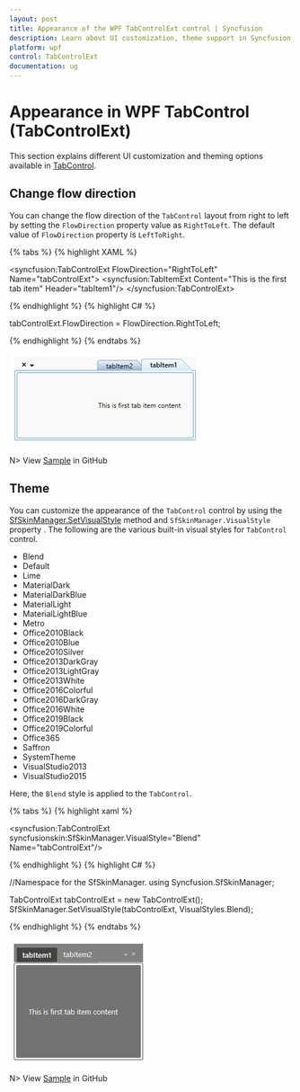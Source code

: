 ```yaml
---
layout: post
title: Appearance of the WPF TabControlExt control | Syncfusion
description: Learn about UI customization, theme support in Syncfusion WPF TabControlExt control and more details about the control features.
platform: wpf
control: TabControlExt
documentation: ug
---
```


# Appearance in WPF TabControl (TabControlExt)

This section explains different UI customization and theming options available in [TabControl](https://help.syncfusion.com/cr/wpf/Syncfusion.Windows.Tools.Controls.TabControlExt.html).

## Change flow direction

You can change the flow direction of the `TabControl` layout from right to left by setting the `FlowDirection` property value as `RightToLeft`. The default value of `FlowDirection` property is `LeftToRight`.

{% tabs %}
{% highlight XAML %}

<syncfusion:TabControlExt FlowDirection="RightToLeft"
                          Name="tabControlExt">
    <syncfusion:TabItemExt Content="This is the first tab item"
                           Header="tabItem1"/>
</syncfusion:TabControlExt>

{% endhighlight %}
{% highlight C# %}

tabControlExt.FlowDirection = FlowDirection.RightToLeft;

{% endhighlight %}
{% endtabs %}

![TabControl with RightToLeft flow direction](Tab-Item-Header_images/FlowDirection.png)

N> View [Sample](https://github.com/SyncfusionExamples/syncfusion-wpf-tabcontrolext-examples/tree/master/Samples/Themes) in GitHub

## Theme

You can customize the appearance of the `TabControl` control by using the [SfSkinManager.SetVisualStyle](https://help.syncfusion.com/cr/wpf/Syncfusion.SfSkinmanager.SfSkinmanager.html#Syncfusion_SfSkinManager_SfSkinManager_SetVisualStyle_System_Windows_DependencyObject_Syncfusion_SfSkinManager_VisualStyles_) method and `SfSkinManager.VisualStyle` property . The following are the various built-in visual styles for `TabControl` control.

* Blend
* Default
* Lime
* MaterialDark
* MaterialDarkBlue
* MaterialLight
* MaterialLightBlue
* Metro
* Office2010Black
* Office2010Blue
* Office2010Silver
* Office2013DarkGray
* Office2013LightGray
* Office2013White
* Office2016Colorful
* Office2016DarkGray
* Office2016White
* Office2019Black
* Office2019Colorful
* Office365
* Saffron
* SystemTheme
* VisualStudio2013
* VisualStudio2015

Here, the `Blend` style is applied to the `TabControl`.

{% tabs %}
{% highlight xaml %}

<Window
    xmlns:syncfusion="http://schemas.syncfusion.com/wpf"
    xmlns:syncfusionskin ="clr-namespace:Syncfusion.SfSkinManager;assembly=Syncfusion.SfSkinManager.WPF">
    <Grid>
        <syncfusion:TabControlExt syncfusionskin:SfSkinManager.VisualStyle="Blend" 
                                  Name="tabControlExt"/>
    </Grid>
</Window>

{% endhighlight %}
{% highlight C# %}

//Namespace for the SfSkinManager.
using Syncfusion.SfSkinManager;

TabControlExt tabControlExt = new TabControlExt();
SfSkinManager.SetVisualStyle(tabControlExt, VisualStyles.Blend);

{% endhighlight %}
{% endtabs %}

![TabControl with Blend visual style](Tab-Item-Header_images/BlendTheme.png)

N> View [Sample](https://github.com/SyncfusionExamples/syncfusion-wpf-tabcontrolext-examples/tree/master/Samples/Themes) in GitHub
